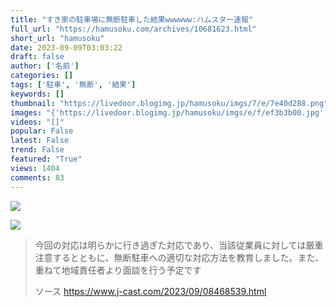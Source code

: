 ```yaml
---
title: "すき家の駐車場に無断駐車した結果wwwwww:ハムスター速報"
full_url: "https://hamusoku.com/archives/10681623.html"
short_url: "hamusoku"
date: 2023-09-09T03:03:22
draft: false
author: ['名前']
categories: []
tags: ['駐車', '無断', '結果']
keywords: []
thumbnail: "https://livedoor.blogimg.jp/hamusoku/imgs/7/e/7e40d288.png"
images: "{'https://livedoor.blogimg.jp/hamusoku/imgs/e/f/ef3b3b00.jpg', 'https://livedoor.blogimg.jp/hamusoku/imgs/7/e/7e40d288.png', 'https://livedoor.blogimg.jp/hamusoku/imgs/7/a/7a678732.png', 'https://livedoor.blogimg.jp/hamusoku/imgs/f/d/fdbda6bc.jpg', 'https://livedoor.blogimg.jp/hamusoku/imgs/6/f/6f5f6e75.jpg', 'http://b.st-hatena.com/images/entry-button/button-only.gif', 'https://t.blog.livedoor.jp/u.gif'}"
videos: "[]"
popular: False
latest: False
trend: False
featured: "True"
views: 1404
comments: 83
---
```


![](https://livedoor.blogimg.jp/hamusoku/imgs/7/e/7e40d288.png)

![]([])

<blockquote><p>今回の対応は明らかに行き過ぎた対応であり、当該従業員に対しては厳重注意するとともに、無断駐車への適切な対応方法を教育しました。また、重ねて地域責任者より面談を行う予定です<br></p>ソース <a href='https://www.j-cast.com/2023/09/08468539.html' target='blank'>https://www.j-cast.com/2023/09/08468539.html</a></blockquote> 